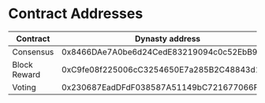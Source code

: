 # Contract Addresses

| Contract     | Dynasty address                             | Dynasty Testnet address                    |
| ------------ | ------------------------------------------- | ------------------------------------------ |
| Consensus    | 0x8466DAe7A0be6d24CedE83219094c0c52EbB9DBB  | 0x48cEc940c70cD30C5Fb3205C9004f2BA86620038 |
| Block Reward | 0xC9fe08f225006cC3254650E7a285B2C48843d144  | 0x5C3430C5E9a3eeddD3e9F04335bdf2F249158A08 |
| Voting       | 0x230687EadDFdF038587A51149bC721677066F313  | 0x7275479DDBbB2887b918bB36f549E08A6342cB0B |
